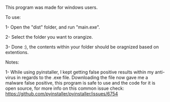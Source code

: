 This program was made for windows users.

To use: 

  1- Open the "dist" folder, and run "main.exe".
	
  2- Select the folder you want to orangize.
	
  3- Done :), the contents within your folder should be oragnized based on extentions.

Notes:

  1- While using pyinstaller, I kept getting false positive results within my anti-virus in regards to the .exe file. Downloading the file now gave me a malware false positive, this program is safe to use and the code for it
  is open source, for more info on this common issue check: https://github.com/pyinstaller/pyinstaller/issues/6754
  
